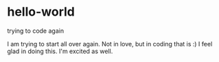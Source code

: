 # hello-world
trying to code again

I am trying to start all over again. Not in love, but in coding that is :)
I feel glad in doing this. I'm excited as well.
